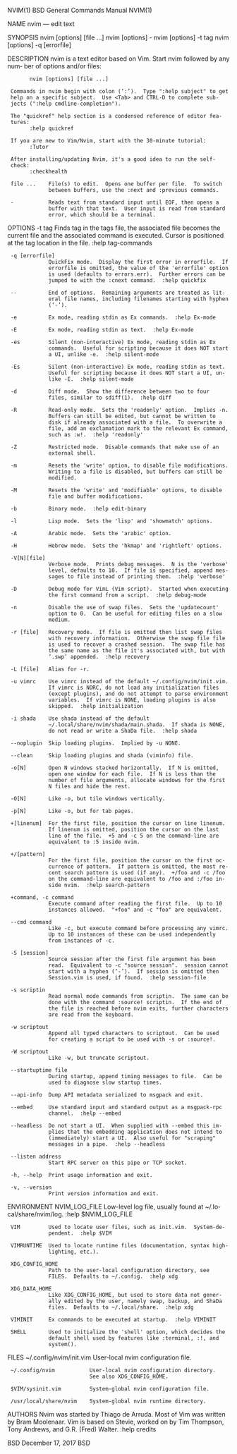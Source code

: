 NVIM(1)                 BSD General Commands Manual                NVIM(1)

NAME
     nvim — edit text

SYNOPSIS
     nvim [options] [file ...]
     nvim [options] -
     nvim [options] -t tag
     nvim [options] -q [errorfile]

DESCRIPTION
     nvim is a text editor based on Vim.  Start nvim followed by any num‐
     ber of options and/or files:

           nvim [options] [file ...]

     Commands in nvim begin with colon (‘:’).  Type ":help subject" to get
     help on a specific subject.  Use <Tab> and CTRL-D to complete sub‐
     jects (":help cmdline-completion").

     The "quickref" help section is a condensed reference of editor fea‐
     tures:
           :help quickref

     If you are new to Vim/Nvim, start with the 30-minute tutorial:
           :Tutor

     After installing/updating Nvim, it's a good idea to run the self-
     check:
           :checkhealth

     file ...    File(s) to edit.  Opens one buffer per file.  To switch
                 between buffers, use the :next and :previous commands.

     -           Reads text from standard input until EOF, then opens a
                 buffer with that text.  User input is read from standard
                 error, which should be a terminal.

OPTIONS
     -t tag      Finds tag in the tags file, the associated file becomes
                 the current file and the associated command is executed.
                 Cursor is positioned at the tag location in the file.
                 :help tag-commands

     -q [errorfile]
                 QuickFix mode.  Display the first error in errorfile.  If
                 errorfile is omitted, the value of the 'errorfile' option
                 is used (defaults to errors.err).  Further errors can be
                 jumped to with the :cnext command.  :help quickfix

     --          End of options.  Remaining arguments are treated as lit‐
                 eral file names, including filenames starting with hyphen
                 (‘-’).

     -e          Ex mode, reading stdin as Ex commands.  :help Ex-mode

     -E          Ex mode, reading stdin as text.  :help Ex-mode

     -es         Silent (non-interactive) Ex mode, reading stdin as Ex
                 commands.  Useful for scripting because it does NOT start
                 a UI, unlike -e.  :help silent-mode

     -Es         Silent (non-interactive) Ex mode, reading stdin as text.
                 Useful for scripting because it does NOT start a UI, un‐
                 like -E.  :help silent-mode

     -d          Diff mode.  Show the difference between two to four
                 files, similar to sdiff(1).  :help diff

     -R          Read-only mode.  Sets the 'readonly' option.  Implies -n.
                 Buffers can still be edited, but cannot be written to
                 disk if already associated with a file.  To overwrite a
                 file, add an exclamation mark to the relevant Ex command,
                 such as :w!.  :help 'readonly'

     -Z          Restricted mode.  Disable commands that make use of an
                 external shell.

     -m          Resets the 'write' option, to disable file modifications.
                 Writing to a file is disabled, but buffers can still be
                 modified.

     -M          Resets the 'write' and 'modifiable' options, to disable
                 file and buffer modifications.

     -b          Binary mode.  :help edit-binary

     -l          Lisp mode.  Sets the 'lisp' and 'showmatch' options.

     -A          Arabic mode.  Sets the 'arabic' option.

     -H          Hebrew mode.  Sets the 'hkmap' and 'rightleft' options.

     -V[N][file]
                 Verbose mode.  Prints debug messages.  N is the 'verbose'
                 level, defaults to 10.  If file is specified, append mes‐
                 sages to file instead of printing them.  :help 'verbose'

     -D          Debug mode for VimL (Vim script).  Started when executing
                 the first command from a script.  :help debug-mode

     -n          Disable the use of swap files.  Sets the 'updatecount'
                 option to 0.  Can be useful for editing files on a slow
                 medium.

     -r [file]   Recovery mode.  If file is omitted then list swap files
                 with recovery information.  Otherwise the swap file file
                 is used to recover a crashed session.  The swap file has
                 the same name as the file it's associated with, but with
                 ‘.swp’ appended.  :help recovery

     -L [file]   Alias for -r.

     -u vimrc    Use vimrc instead of the default ~/.config/nvim/init.vim.
                 If vimrc is NORC, do not load any initialization files
                 (except plugins), and do not attempt to parse environment
                 variables.  If vimrc is NONE, loading plugins is also
                 skipped.  :help initialization

     -i shada    Use shada instead of the default
                 ~/.local/share/nvim/shada/main.shada.  If shada is NONE,
                 do not read or write a ShaDa file.  :help shada

     --noplugin  Skip loading plugins.  Implied by -u NONE.

     --clean     Skip loading plugins and shada (viminfo) file.

     -o[N]       Open N windows stacked horizontally.  If N is omitted,
                 open one window for each file.  If N is less than the
                 number of file arguments, allocate windows for the first
                 N files and hide the rest.

     -O[N]       Like -o, but tile windows vertically.

     -p[N]       Like -o, but for tab pages.

     +[linenum]  For the first file, position the cursor on line linenum.
                 If linenum is omitted, position the cursor on the last
                 line of the file.  +5 and -c 5 on the command-line are
                 equivalent to :5 inside nvim.

     +/[pattern]
                 For the first file, position the cursor on the first oc‐
                 currence of pattern.  If pattern is omitted, the most re‐
                 cent search pattern is used (if any).  +/foo and -c /foo
                 on the command-line are equivalent to /foo and :/foo in‐
                 side nvim.  :help search-pattern

     +command, -c command
                 Execute command after reading the first file.  Up to 10
                 instances allowed.  "+foo" and -c "foo" are equivalent.

     --cmd command
                 Like -c, but execute command before processing any vimrc.
                 Up to 10 instances of these can be used independently
                 from instances of -c.

     -S [session]
                 Source session after the first file argument has been
                 read.  Equivalent to -c "source session".  session cannot
                 start with a hyphen (‘-’).  If session is omitted then
                 Session.vim is used, if found.  :help session-file

     -s scriptin
                 Read normal mode commands from scriptin.  The same can be
                 done with the command :source! scriptin.  If the end of
                 the file is reached before nvim exits, further characters
                 are read from the keyboard.

     -w scriptout
                 Append all typed characters to scriptout.  Can be used
                 for creating a script to be used with -s or :source!.

     -W scriptout
                 Like -w, but truncate scriptout.

     --startuptime file
                 During startup, append timing messages to file.  Can be
                 used to diagnose slow startup times.

     --api-info  Dump API metadata serialized to msgpack and exit.

     --embed     Use standard input and standard output as a msgpack-rpc
                 channel.  :help --embed

     --headless  Do not start a UI.  When supplied with --embed this im‐
                 plies that the embedding application does not intend to
                 (immediately) start a UI.  Also useful for "scraping"
                 messages in a pipe.  :help --headless

     --listen address
                 Start RPC server on this pipe or TCP socket.

     -h, --help  Print usage information and exit.

     -v, --version
                 Print version information and exit.

ENVIRONMENT
     NVIM_LOG_FILE
                 Low-level log file, usually found at ~/.lo‐
                 cal/share/nvim/log.  :help $NVIM_LOG_FILE

     VIM         Used to locate user files, such as init.vim.  System-de‐
                 pendent.  :help $VIM

     VIMRUNTIME  Used to locate runtime files (documentation, syntax high‐
                 lighting, etc.).

     XDG_CONFIG_HOME
                 Path to the user-local configuration directory, see
                 FILES.  Defaults to ~/.config.  :help xdg

     XDG_DATA_HOME
                 Like XDG_CONFIG_HOME, but used to store data not gener‐
                 ally edited by the user, namely swap, backup, and ShaDa
                 files.  Defaults to ~/.local/share.  :help xdg

     VIMINIT     Ex commands to be executed at startup.  :help VIMINIT

     SHELL       Used to initialize the 'shell' option, which decides the
                 default shell used by features like :terminal, :!, and
                 system().

FILES
     ~/.config/nvim/init.vim  User-local nvim configuration file.

     ~/.config/nvim           User-local nvim configuration directory.
                              See also XDG_CONFIG_HOME.

     $VIM/sysinit.vim         System-global nvim configuration file.

     /usr/local/share/nvim    System-global nvim runtime directory.

AUTHORS
     Nvim was started by Thiago de Arruda.  Most of Vim was written by
     Bram Moolenaar.  Vim is based on Stevie, worked on by Tim Thompson,
     Tony Andrews, and G.R. (Fred) Walter.  :help credits

BSD                          December 17, 2017                         BSD
